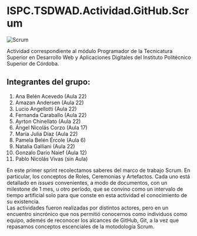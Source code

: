 # ISPC.TSDWAD.Actividad.GitHub.Scrum

![Scrum](https://user-images.githubusercontent.com/33468638/177885165-f3207adb-d3da-487b-8bc5-20198ddeb8fd.jpg)

Actividad correspondiente al módulo Programador de la Tecnicatura Superior en Desarrollo Web y Aplicaciones Digitales del Instituto Politécnico Superior de Córdoba.

## **Integrantes del grupo:**

1. Ana Belén Acevedo (Aula 22)
2. Amazan Andersen (Aula 22)
3. Lucio Angellotti (Aula 22)
4. Fernanda Caraballo (Aula 22)
5. Ayrton Chinellato (Aula 22)
6. Ángel Nicolás Corzo (Aula 17)
7. María Julia Díaz (Aula 22)
8. Pamela Belén Ércole (Aula 6)
9. Natalia Galliani (Aula 22)
10. Gonzalo Darío Naief (Aula 12)
11. Pablo Nicolás Vivas (sin Aula)

En este primer sprint recolectamos saberes del marco de trabajo Scrum. En particular, los conceptos de Roles, Ceremonias y Artefactos. Cada uno está detallado en _issues_ convenientes, a modo de documentos, con un milestone de 1 mes, u otro período, que se convino como un intervalo de tiempo artificial solo para que conste en esta actividad el conocimiento de su existencia.\
Las actividades fueron realizadas por distintos actores, pero en un encuentro sincrónico que nos permitió conocernos como individuos como equipo, ademés de reconocer los alcances de GitHub, Git, a la vez que repasamos conceptos escenciales de la motodología Scrum.








